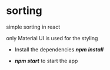 # sorting
simple sorting in react

only Material UI is used for the styling 

- Install the dependencies  **_npm install_**

- **_npm start_** to start the app
